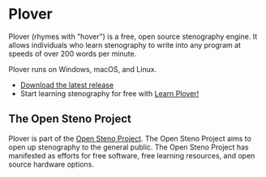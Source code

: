 # Plover

Plover (rhymes with "hover") is a free, open source stenography engine. It allows individuals who learn stenography to write into any program at speeds of over 200 words per minute.

Plover runs on Windows, macOS, and Linux.

- [Download the latest release](https://github.com/openstenoproject/plover/releases/latest)
- Start learning stenography for free with [Learn Plover!](https://sites.google.com/site/ploverdoc/home)

## The Open Steno Project

Plover is part of the [Open Steno Project](http://openstenoproject.org). The Open Steno Project aims to open up stenography to the general public. The Open Steno Project has manifested as efforts for free software, free learning resources, and open source hardware options.